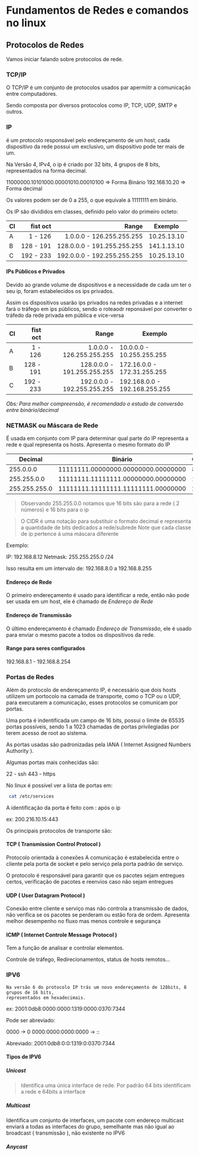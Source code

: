 # Fundamentos de Redes e comandos no linux


## Protocolos de Redes 

Vamos iniciar falando sobre protocolos de rede.

### TCP/IP

O TCP/IP é um conjunto de protocolos usados par apermiitr a comunicação entre 
computadores. 

Sendo composta por diversos protocolos como IP, TCP, UDP, SMTP e outros.

### IP 

é um protocolo responsável pelo endereçamento de um host, cada dispositivo da rede
possui um exclusivo, um dispositivo pode ter mais de um. 

Na Versão 4, IPv4, o ip é criado por 32 bits, 4 grupos de 8 bits, representados na forma decimal. 


11000000.10101000.00001010.00010100 => Forma Binário
192.168.10.20 => Forma decimal

Os valores podem ser de 0 a 255, o que equivale á 11111111 em binário. 

Os IP são divididos em classes, definido pelo valor do primeiro octeto: 


| Cl| fist oct|           Range           |   Exemplo   |
|---|--------:|--------------------------:|-------------|
| A | 1 - 126 | 1.0.0.0 - 126.255.255.255 | 10.25.13.10 |
| B |128 - 191|128.0.0.0 - 191.255.255.255| 141.1.13.10 |
| C |192 - 233|192.0.0.0 - 192.255.255.255| 10.25.13.10 |

#### IPs Públicos e Privados

Devido ao grande volume de dispositivos e a necessidade de cada um ter o seu ip, 
foram estabelecidos os ips privados.

Assim os dispositivos usarão ips privados na redes privadas e a internet fará o tráfego
em ips públicos, sendo o roteaodr reponsável por converter o tráfedo da rede privada em pública e vice-versa

| Cl| fist oct|           Range           |          Exemplo            |
|---|--------:|--------------------------:|-----------------------------|
| A | 1 - 126 | 1.0.0.0 - 126.255.255.255 | 10.0.0.0 - 10.255.255.255   |
| B |128 - 191|128.0.0.0 - 191.255.255.255| 172.16.0.0 - 172.31.255.255 |
| C |192 - 233|192.0.0.0 - 192.255.255.255|192.168.0.0 - 192.168.255.255|


_Obs: Para melhor compreensão, é recomendado o estudo de conversão entre binário/decimal_

### NETMASK ou Máscara de Rede 

É usada em conjunto com IP para determinar qual parte do IP representa a rede e qual representa
os hosts. Apresenta o mesmo formato do IP 

| Decimal      |              Binário                |CIDR| 
|--------------|-------------------------------------|----|
|255.0.0.0     | 11111111.00000000.00000000.00000000 | 8  |
|255.255.0.0   | 11111111.11111111.00000000.00000000 | 16 |
|255.255.255.0 | 11111111.11111111.11111111.00000000 | 24 |


> Observando 255.255.0.0 notamos que 16 bits são para a rede ( 2 números) e 16 bits para o ip

> O CIDR é uma notação para substituir o formato decimal e representa a quantidade de bits dedicados a rede/subrede
> Note que cada classe de ip pertence á uma máscara diferente 

Exemplo: 

IP: 192.168.8.12 
Netmask: 255.255.255.0 /24

Isso resulta em um intervalo de: 
192.168.8.0 a 192.168.8.255 

#### Endereço de Rede 

O primeiro endereçamento é usado para identificar a rede, então não pode ser usada em um host,
ele é chamado de *Endereço de Rede*

#### Endereço de Transmissão

O último endereçamento é chamado *Endereço de Transmissão*, ele é usado para enviar o mesmo pacote
a todos os dispositivos da rede. 

#### Range para seres configurados 

192.168.8.1 - 192.168.8.254

### Portas de Redes 

Além do protocolo de endereçamento IP, é necessário que dois hosts utilizem um portocolo na camada
de transporte, como o TCP ou o UDP, para executarem a comunicação, esses protocolos se comunicam por portas.

Uma porta é indentificada um campo de 16 bits, possui o limite de 65535 portas possíveis, sendo 1 a 1023 chamadas de portas privilegiadas por terem acesso de root ao sistema. 

As portas usadas são padronizadas pela IANA ( Internet Assigned Numbers Authority ). 

Algumas portas mais conhecidas são: 

22 - ssh
443 - https

No linux é possível ver a lista de portas em: 

```bash 
 cat /etc/services
```

A identificação da porta é feito com : após o ip 

ex: 200.216.10.15:443

Os principais protocolos de transporte são: 

#### TCP ( Transmission Control Protocol ) 

Protocolo orientada á conexões
A comunicação é estabelecida entre o cliente pela porta de socket 
e pelo serviço pela porta padrão de serviço.

O protocolo é responsável para garantir que os pacotes sejam entregues certos, verificação de pacotes e reenvios caso não sejam entregues

#### UDP ( User Datagram Protocol ) 

Conexão entre cliente e serviço mas não controla a transmissão de dados, não verifica se os pacotes se
perderam ou estão fora de ordem. Apresenta melhor desempenho no fluxo mas menos controle e segurança

#### ICMP ( Internet Controle Message Protocol ) 

Tem a função de analisar e controlar elementos. 

Controle de tráfego, Redirecionamentos, status de hosts remotos...

### IPV6 

    Na versão 6 do protocolo IP trás um novo endereçamento de 128bits, 8 grupos de 16 bits,
    representados em hexadecimais.

ex: 2001:0db8:0000:0000:1319:0000:0370:7344

Pode ser abreviado: 

0000 -> 0
0000:0000:0000:0000 -> ::

Abreviado: 2001:0db8:0:0:1319:0:0370:7344

#### Tipos de IPV6

##### Unicast 

> Identifica uma única interface de rede. Por padrão 64 bits identificam a rede e 64bits a interface


##### Multicast 

Identifica um conjunto de interfaces, um pacote com endereço multicast enviará a todas as interfaces do grupo, semelhante mas não igual ao broadcast ( transmissão ), não existente no IPV6

##### Anycast 


 


